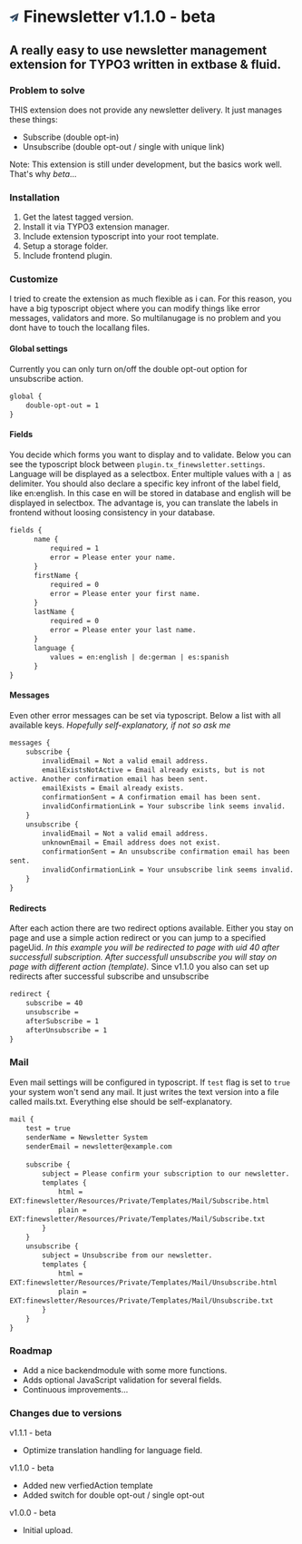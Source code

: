 # ![finewsletter icon](ext_icon.gif) Finewsletter v1.1.0 - beta
## A really easy to use newsletter management extension for TYPO3 written in extbase & fluid.


### Problem to solve
THIS extension does not provide any newsletter delivery. It just manages these things:

* Subscribe (double opt-in)
* Unsubscribe (double opt-out / single with unique link)

Note: This extension is still under development, but the basics work well. That's why _beta_…


### Installation
1. Get the latest tagged version.
2. Install it via TYPO3 extension manager.
3. Include extension typoscript into your root template.
4. Setup a storage folder.
5. Include frontend plugin.

### Customize
I tried to create the extension as much flexible as i can. For this reason, you have a big typoscript object where you can modify things like error messages, validators and more. So multilanugage is no problem and you dont have to touch the locallang files.

#### Global settings
Currently you can only turn on/off the double opt-out option for
unsubscribe action.

```
global {
    double-opt-out = 1
}
```

#### Fields
You decide which forms you want to display and to validate. Below you can see the typoscript block between `plugin.tx_finewsletter.settings`. Language will be displayed as a selectbox. Enter multiple values with a `|` as delimiter. You should also declare a specific key infront of the label field, like en:english. In this case en will be stored in database and english will be displayed in selectbox. The advantage is, you can translate the labels in frontend without loosing consistency in your database.

```
fields {
      name {
          required = 1
          error = Please enter your name.
      }
      firstName {
          required = 0
          error = Please enter your first name.
      }
      lastName {
          required = 0
          error = Please enter your last name.
      }
      language {
          values = en:english | de:german | es:spanish
      }
}

```

#### Messages 
Even other error messages can be set via typoscript. Below a list with all available keys. _Hopefully self-explanatory, if not so ask me_

```
messages {
    subscribe {
        invalidEmail = Not a valid email address.
        emailExistsNotActive = Email already exists, but is not active. Another confirmation email has been sent.
        emailExists = Email already exists.
        confirmationSent = A confirmation email has been sent.
        invalidConfirmationLink = Your subscribe link seems invalid.
    }
    unsubscribe {
        invalidEmail = Not a valid email address.
        unknownEmail = Email address does not exist.
        confirmationSent = An unsubscribe confirmation email has been sent.
        invalidConfirmationLink = Your unsubscribe link seems invalid.
    }
}

```

#### Redirects
After each action there are two redirect options available. Either you stay on page and use a simple action redirect or you can jump to a specified pageUid. _In this example you will be redirected to page with uid 40 after successfull subscription. After successfull unsubscribe you will stay on page with different action (template)._
Since v1.1.0 you also can set up redirects after successful subscribe and unsubscribe

```
redirect {
	subscribe = 40
	unsubscribe =
	afterSubscribe = 1 
	afterUnsubscribe = 1
}
```

### Mail
Even mail settings will be configured in typoscript. If `test` flag is set to `true` your system won't send any mail. It just writes the text version into a file called mails.txt. Everything else should be self-explanatory.

```
mail {
    test = true
    senderName = Newsletter System
    senderEmail = newsletter@example.com

    subscribe {
        subject = Please confirm your subscription to our newsletter.
        templates { 
            html = EXT:finewsletter/Resources/Private/Templates/Mail/Subscribe.html
            plain = EXT:finewsletter/Resources/Private/Templates/Mail/Subscribe.txt
        }
    }
    unsubscribe {
        subject = Unsubscribe from our newsletter.
        templates {
            html = EXT:finewsletter/Resources/Private/Templates/Mail/Unsubscribe.html
            plain = EXT:finewsletter/Resources/Private/Templates/Mail/Unsubscribe.txt
        }
    }
} 

```


### Roadmap
* Add a nice backendmodule with some more functions.
* Adds optional JavaScript validation for several fields.
* Continuous improvements…


### Changes due to versions
v1.1.1 - beta

* Optimize translation handling for language field.

v1.1.0 - beta

* Added new verfiedAction template
* Added switch for double opt-out / single opt-out

v1.0.0 - beta

* Initial upload.
